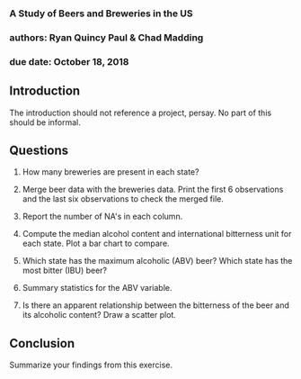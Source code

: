 ### A Study of Beers and Breweries in the US
### authors: Ryan Quincy Paul & Chad Madding
### due date: October 18, 2018


## Introduction

The introduction should not reference a project, persay. No part of this should be informal.

## Questions

   1. How many breweries are present in each state?
   
   2. Merge beer data with the breweries data. Print the first 6 observations and the last six observations to check the merged file.
   
   3. Report the number of NA's in each column.
   
   4. Compute the median alcohol content and international bitterness unit for each state. Plot a bar chart to compare.
   
   5. Which state has the maximum alcoholic (ABV) beer? Which state has the most bitter (IBU) beer?
   
   6. Summary statistics for the ABV variable.
   
   7. Is there an apparent relationship between the bitterness of the beer and its alcoholic content? Draw a scatter plot.

## Conclusion

Summarize your findings from this exercise.
